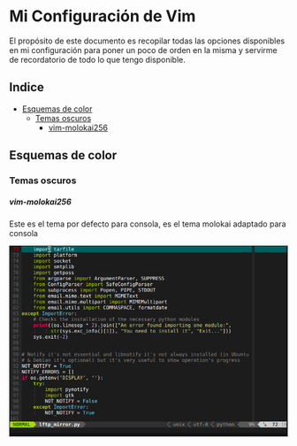 # Mi Configuración de Vim

El propósito de este documento es recopilar todas las opciones disponibles en mi
configuración para poner un poco de orden en la misma y servirme de recordatorio
de todo lo que tengo disponible.

## Indice

 - [Esquemas de color](#esquemas-de-color)
     - [Temas oscuros](#temas-oscuros)
        -   [vim-molokai256](#vim-molokai256)



## Esquemas de color 

### Temas oscuros

##### vim-molokai256

Este es el tema por defecto para consola, es el tema molokai adaptado para
consola

![molokai256][mlk256]

  [mlk256]: pictures/molokai256.png "vim-molokai256"





